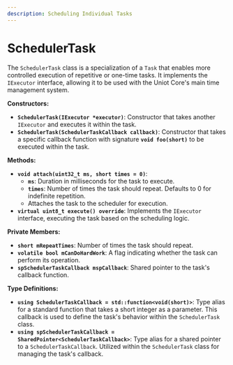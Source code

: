 ```yaml
---
description: Scheduling Individual Tasks
---
```


# SchedulerTask

The `SchedulerTask` class is a specialization of a `Task` that enables more controlled execution of repetitive or one-time tasks. It implements the `IExecutor` interface, allowing it to be used with the Uniot Core's main time management system.

**Constructors:**

* **`SchedulerTask(IExecutor *executor)`**: Constructor that takes another `IExecutor` and executes it within the task.
* **`SchedulerTask(SchedulerTaskCallback callback)`**: Constructor that takes a specific callback function with signature **`void foo(short)`** to be executed within the task.

**Methods:**

* **`void attach(uint32_t ms, short times = 0)`**:
  * **`ms`**: Duration in milliseconds for the task to execute.
  * **`times`**: Number of times the task should repeat. Defaults to 0 for indefinite repetition.
  * Attaches the task to the scheduler for execution.
* **`virtual uint8_t execute() override`**: Implements the `IExecutor` interface, executing the task based on the scheduling logic.

**Private Members:**

* **`short mRepeatTimes`**: Number of times the task should repeat.
* **`volatile bool mCanDoHardWork`**: A flag indicating whether the task can perform its operation.
* **`spSchedulerTaskCallback mspCallback`**: Shared pointer to the task's callback function.

**Type Definitions:**

* **`using SchedulerTaskCallback = std::function<void(short)>`**: Type alias for a standard function that takes a short integer as a parameter. This callback is used to define the task's behavior within the `SchedulerTask` class.
* **`using spSchedulerTaskCallback = SharedPointer<SchedulerTaskCallback>`**: Type alias for a shared pointer to a `SchedulerTaskCallback`. Utilized within the `SchedulerTask` class for managing the task's callback.

